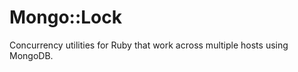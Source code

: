 Mongo::Lock
===========

Concurrency utilities for Ruby that work across multiple hosts using MongoDB.

